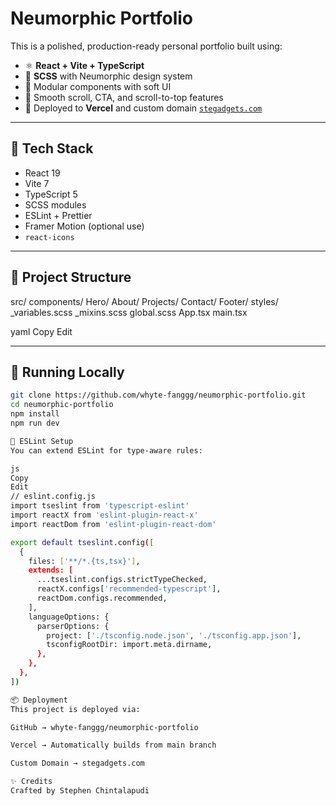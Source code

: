 # Neumorphic Portfolio

This is a polished, production-ready personal portfolio built using:

- ⚛️ **React + Vite + TypeScript**
- 🎨 **SCSS** with Neumorphic design system
- 🔧 Modular components with soft UI
- 🧩 Smooth scroll, CTA, and scroll-to-top features
- 🚀 Deployed to **Vercel** and custom domain [`stegadgets.com`](https://stegadgets.com)

---

## 🔧 Tech Stack

- React 19
- Vite 7
- TypeScript 5
- SCSS modules
- ESLint + Prettier
- Framer Motion (optional use)
- `react-icons`

---

## 📂 Project Structure

src/
components/
Hero/
About/
Projects/
Contact/
Footer/
styles/
_variables.scss
_mixins.scss
global.scss
App.tsx
main.tsx

yaml
Copy
Edit

---

## 🧪 Running Locally

```bash
git clone https://github.com/whyte-fanggg/neumorphic-portfolio.git
cd neumorphic-portfolio
npm install
npm run dev

🚨 ESLint Setup
You can extend ESLint for type-aware rules:

js
Copy
Edit
// eslint.config.js
import tseslint from 'typescript-eslint'
import reactX from 'eslint-plugin-react-x'
import reactDom from 'eslint-plugin-react-dom'

export default tseslint.config([
  {
    files: ['**/*.{ts,tsx}'],
    extends: [
      ...tseslint.configs.strictTypeChecked,
      reactX.configs['recommended-typescript'],
      reactDom.configs.recommended,
    ],
    languageOptions: {
      parserOptions: {
        project: ['./tsconfig.node.json', './tsconfig.app.json'],
        tsconfigRootDir: import.meta.dirname,
      },
    },
  },
])

📦 Deployment
This project is deployed via:

GitHub → whyte-fanggg/neumorphic-portfolio

Vercel → Automatically builds from main branch

Custom Domain → stegadgets.com

✨ Credits
Crafted by Stephen Chintalapudi
